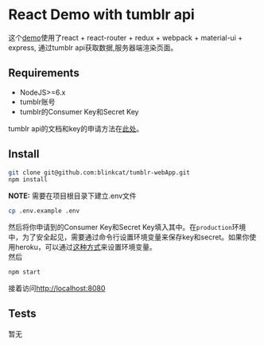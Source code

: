 # React Demo with tumblr api
这个[demo](https://tumblrwebapp.herokuapp.com)使用了react + react-router + redux + webpack + material-ui + express, 通过tumblr api获取数据,服务器端渲染页面。
## Requirements
-   NodeJS>=6.x
-   tumblr账号
-   tumblr的Consumer Key和Secret Key

tumblr api的文档和key的申请方法在[此处](https://www.tumblr.com/docs/en/api/v2)。
## Install
```sh
git clone git@github.com:blinkcat/tumblr-webApp.git
npm install
```
**NOTE:** 需要在项目根目录下建立.env文件
```sh
cp .env.example .env
```
然后将你申请到的Consumer Key和Secret Key填入其中。在`production`环境中，为了安全起见，需要通过命令行设置环境变量来保存key和secret。如果你使用heroku，可以通过[这种方式](https://devcenter.heroku.com/articles/config-vars)来设置环境变量。   
然后
```sh
npm start
```
接着访问[http://localhost:8080](http://localhost:8080)
## Tests
暂无
